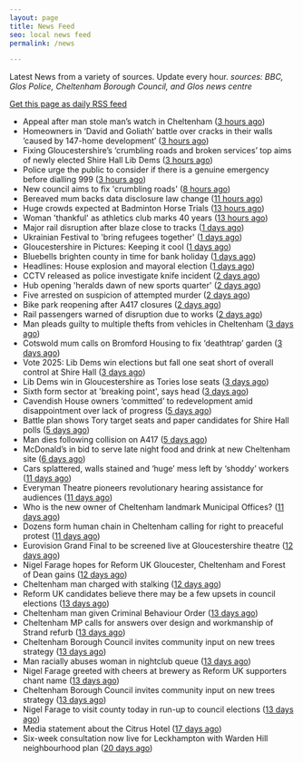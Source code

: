 ```yaml
---
layout: page
title: News Feed
seo: local news feed
permalink: /news

---
```


Latest News from a variety of sources. Update every hour.
_sources: BBC, Glos Police, Cheltenham Borough Council, and Glos news centre_

[Get this page as daily RSS feed](/daily.rss)

<!-- news_marker starts -->
- Appeal after man stole man’s watch in Cheltenham ([3 hours ago](https://gloucesternewscentre.co.uk/appeal-after-man-stole-mans-watch-in-cheltenham/))
- Homeowners in ‘David and Goliath’ battle over cracks in their walls ’caused by 147-home development’ ([3 hours ago](https://gloucesternewscentre.co.uk/homeowners-in-david-and-goliath-battle-over-cracks-in-their-walls-caused-by-147-home-development/))
- Fixing Gloucestershire’s ‘crumbling roads and broken services’ top aims of newly elected Shire Hall Lib Dems ([3 hours ago](https://gloucesternewscentre.co.uk/fixing-gloucestershires-crumbling-roads-and-broken-services-top-aims-of-newly-elected-shire-hall-lib-dems/))
- Police urge the public to consider if there is a genuine emergency before dialling 999 ([3 hours ago](https://gloucesternewscentre.co.uk/police-urge-the-public-to-consider-if-there-is-a-genuine-emergency-before-dialling-999/))
- New council aims to fix 'crumbling roads' ([8 hours ago](https://www.bbc.com/news/articles/cm2e510knnlo))
- Bereaved mum backs data disclosure law change ([11 hours ago](https://www.bbc.com/news/articles/cql6q2nlzvno))
- Huge crowds expected at Badminton Horse Trials ([13 hours ago](https://www.bbc.com/news/articles/c93g4dz38jgo))
- Woman 'thankful' as athletics club marks 40 years ([13 hours ago](https://www.bbc.com/news/articles/cn80nv4mr79o))
- Major rail disruption after blaze close to tracks ([1 days ago](https://www.bbc.com/news/articles/cjew5q07n7go))
- Ukrainian Festival to 'bring refugees together' ([1 days ago](https://www.bbc.com/news/articles/c4g2qzzvjq0o))
- Gloucestershire in Pictures: Keeping it cool ([1 days ago](https://www.bbc.com/news/articles/ce8gedxkv0do))
- Bluebells brighten county in time for bank holiday ([1 days ago](https://www.bbc.com/news/articles/crm3rwy8vj2o))
- Headlines: House explosion and mayoral election ([1 days ago](https://www.bbc.com/news/articles/c93g20dqq0eo))
- CCTV released as police investigate knife incident ([2 days ago](https://www.bbc.com/news/articles/cj3x4l61g8xo))
- Hub opening 'heralds dawn of new sports quarter' ([2 days ago](https://www.bbc.com/news/articles/c87p27r02jqo))
- Five arrested on suspicion of attempted murder ([2 days ago](https://www.bbc.com/news/articles/c3evlv8kdkxo))
- Bike park reopening after A417 closures ([2 days ago](https://www.bbc.com/news/articles/ceqre24yew9o))
- Rail passengers warned of disruption due to works ([2 days ago](https://www.bbc.com/news/articles/cde2jdn7k09o))
- Man pleads guilty to multiple thefts from vehicles in Cheltenham ([3 days ago](https://gloucesternewscentre.co.uk/man-pleads-guilty-to-multiple-thefts-from-vehicles-in-cheltenham/))
- Cotswold mum calls on Bromford Housing to fix ‘deathtrap’ garden ([3 days ago](https://gloucesternewscentre.co.uk/cotswold-mum-calls-on-bromford-housing-to-fix-deathtrap-garden/))
- Vote 2025: Lib Dems win elections but fall one seat short of overall control at Shire Hall ([3 days ago](https://gloucesternewscentre.co.uk/vote-2025-lib-dems-win-elections-but-fall-one-seat-short-of-overall-control-at-shire-hall/))
- Lib Dems win in Gloucestershire as Tories lose seats ([3 days ago](https://www.bbc.com/news/articles/cd6j8e8ej6xo))
- Sixth form sector at 'breaking point', says head ([3 days ago](https://www.bbc.com/news/articles/c4gr7lkmkzjo))
- Cavendish House owners ‘committed’ to redevelopment amid disappointment over lack of progress ([5 days ago](https://gloucesternewscentre.co.uk/cavendish-house-owners-committed-to-redevelopment-amid-disappointment-over-lack-of-progress/))
- Battle plan shows Tory target seats and paper candidates for Shire Hall polls ([5 days ago](https://gloucesternewscentre.co.uk/battle-plan-shows-tory-target-seats-and-paper-candidates-for-shire-hall-polls/))
- Man dies following collision on A417 ([5 days ago](https://gloucesternewscentre.co.uk/man-dies-following-collision-on-a417/))
- McDonald’s in bid to serve late night food and drink at new Cheltenham site ([6 days ago](https://gloucesternewscentre.co.uk/mcdonalds-in-bid-to-serve-late-night-food-and-drink-at-new-cheltenham-site/))
- Cars splattered, walls stained and ‘huge’ mess left by ‘shoddy’ workers ([11 days ago](https://gloucesternewscentre.co.uk/cars-splattered-walls-stained-and-huge-mess-left-by-shoddy-workers/))
- Everyman Theatre pioneers revolutionary hearing assistance for audiences ([11 days ago](https://gloucesternewscentre.co.uk/everyman-theatre-pioneers-revolutionary-hearing-assistance-for-audiences/))
- Who is the new owner of Cheltenham landmark Municipal Offices? ([11 days ago](https://gloucesternewscentre.co.uk/who-is-the-new-owner-of-cheltenham-landmark-municipal-offices/))
- Dozens form human chain in Cheltenham calling for right to preaceful protest ([11 days ago](https://gloucesternewscentre.co.uk/dozens-form-human-chain-in-cheltenham-calling-for-right-to-preaceful-protest/))
- Eurovision Grand Final to be screened live at Gloucestershire theatre ([12 days ago](https://gloucesternewscentre.co.uk/eurovision-grand-final-to-be-screened-live-at-gloucestershire-theatre/))
- Nigel Farage hopes for Reform UK Gloucester, Cheltenham and Forest of Dean gains ([12 days ago](https://gloucesternewscentre.co.uk/nigel-farage-hopes-for-reform-uk-gloucester-cheltenham-and-forest-of-dean-gains/))
- Cheltenham man charged with stalking ([12 days ago](https://gloucesternewscentre.co.uk/cheltenham-man-charged-with-stalking/))
- Reform UK candidates believe there may be a few upsets in council elections ([13 days ago](https://gloucesternewscentre.co.uk/reform-uk-candidates-believe-there-may-be-a-few-upsets-in-council-elections/))
- Cheltenham man given Criminal Behaviour Order ([13 days ago](https://gloucesternewscentre.co.uk/cheltenham-man-given-criminal-behaviour-order/))
- Cheltenham MP calls for answers over design and workmanship of Strand refurb ([13 days ago](https://gloucesternewscentre.co.uk/cheltenham-mp-calls-for-answers-over-design-and-workmanship-of-strand-refurb/))
- Cheltenham Borough Council invites community input on new trees strategy ([13 days ago](https://gloucesternewscentre.co.uk/cheltenham-borough-council-invites-community-input-on-new-trees-strategy/))
- Man racially abuses woman in nightclub queue ([13 days ago](https://gloucesternewscentre.co.uk/man-racially-abuses-woman-in-nightclub-queue/))
- Nigel Farage greeted with cheers at brewery as Reform UK supporters chant name ([13 days ago](https://gloucesternewscentre.co.uk/nigel-farage-greeted-with-cheers-at-brewery-as-reform-uk-supporters-chant-name/))
- Cheltenham Borough Council invites community input on new trees strategy ([13 days ago](https://www.cheltenham.gov.uk/news/article/3005/cheltenham_borough_council_invites_community_input_on_new_trees_strategy))
- Nigel Farage to visit county today in run-up to council elections ([13 days ago](https://gloucesternewscentre.co.uk/nigel-farage-to-visit-county-today-in-run-up-to-council-elections/))
- Media statement about the Citrus Hotel ([17 days ago](https://www.cheltenham.gov.uk/news/article/3004/media_statement_about_the_citrus_hotel))
- Six-week consultation now live for Leckhampton with Warden Hill neighbourhood plan ([20 days ago](https://www.cheltenham.gov.uk/news/article/3003/six-week_consultation_now_live_for_leckhampton_with_warden_hill_neighbourhood_plan))

<!-- news_marker ends -->
